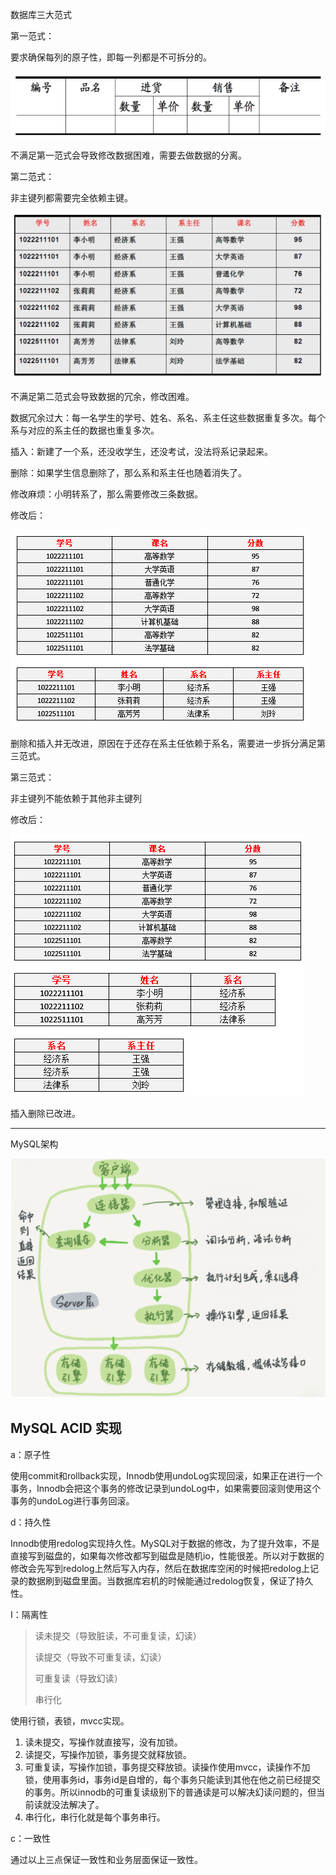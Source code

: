 数据库三大范式

第一范式：

要求确保每列的原子性，即每一列都是不可拆分的。

![img](MySQL.assets/24afd11455ac34a280fa83e4e8d75ccc_720w.png)

不满足第一范式会导致修改数据困难，需要去做数据的分离。

第二范式：

非主键列都需要完全依赖主键。

![img](MySQL.assets/5b16f655b57a957bfa340d0a996a0eea_720w.jpg)

不满足第二范式会导致数据的冗余，修改困难。

数据冗余过大：每一名学生的学号、姓名、系名、系主任这些数据重复多次。每个系与对应的系主任的数据也重复多次。

插入：新建了一个系，还没收学生，还没考试，没法将系记录起来。

删除：如果学生信息删除了，那么系和系主任也随着消失了。

修改麻烦：小明转系了，那么需要修改三条数据。

修改后：

![img](MySQL.assets/44af74509a4e21372ed372be8560539d_720w.png)

删除和插入并无改进，原因在于还存在系主任依赖于系名，需要进一步拆分满足第三范式。

第三范式：

非主键列不能依赖于其他非主键列

修改后：

![img](MySQL.assets/8bca802bcff92a8945bf808d18d7ec62_720w.png)

插入删除已改进。

****

MySQL架构

![image-20201210104011141](MySQL.assets/image-20201210104011141.png)

## MySQL ACID 实现

a：原子性

使用commit和rollback实现，Innodb使用undoLog实现回滚，如果正在进行一个事务，Innodb会把这个事务的修改记录到undoLog中，如果需要回滚则使用这个事务的undoLog进行事务回滚。

d：持久性

Innodb使用redolog实现持久性。MySQL对于数据的修改，为了提升效率，不是直接写到磁盘的，如果每次修改都写到磁盘是随机io，性能很差。所以对于数据的修改会先写到redolog上然后写入内存，然后在数据库空闲的时候把redolog上记录的数据刷到磁盘里面。当数据库宕机的时候能通过redolog恢复，保证了持久性。

I：隔离性

> 读未提交（导致脏读，不可重复读，幻读）
>
> 读提交（导致不可重复读，幻读）
>
> 可重复读（导致幻读）
>
> 串行化

使用行锁，表锁，mvcc实现。

1. 读未提交，写操作就直接写，没有加锁。
2. 读提交，写操作加锁，事务提交就释放锁。
3. 可重复读，写操作加锁，事务提交释放锁。读操作使用mvcc，读操作不加锁，使用事务id，事务id是自增的，每个事务只能读到其他在他之前已经提交的事务。所以innodb的可重复读级别下的普通读是可以解决幻读问题的，但当前读就没法解决了。
4. 串行化，串行化就是每个事务串行。

c：一致性

通过以上三点保证一致性和业务层面保证一致性。











